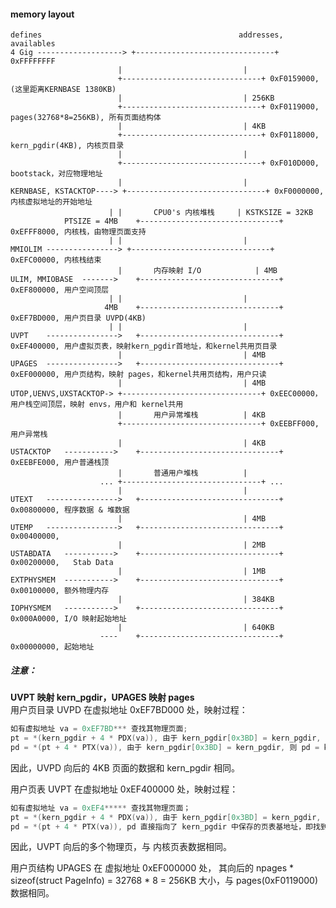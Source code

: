 #### memory layout
	defines											   addresses, availables
	4 Gig -------------------> +-------------------------------+ 0xFFFFFFFF
							|							|
							+-------------------------------+ 0xF0159000, (这里距离KERNBASE 1380KB)
							|							| 256KB
							+-------------------------------+ 0xF0119000, pages(32768*8=256KB), 所有页面结构体
							|						 	| 4KB
							+-------------------------------+ 0xF0118000, kern_pgdir(4KB), 内核页目录
							|							|
							+-------------------------------+ 0xF010D000, bootstack，对应物理地址
							|							|
	KERNBASE, KSTACKTOP----> +-------------------------------+ 0xF0000000, 内核虚拟地址的开始地址
						  |	|		CPU0's 内核堆栈		| KSTKSIZE = 32KB
				PTSIZE = 4MB	+-------------------------------+ 0xEFFF8000, 内核栈，由物理页面支持
						  |	|							|
	MMIOLIM	----------------> +-------------------------------+ 0xEFC00000, 内核栈结束
							|		内存映射 I/O			| 4MB
	ULIM, MMIOBASE	------->	+-------------------------------+ 0xEF800000, 用户空间顶层
						  |	|							|
						 4MB	+-------------------------------+ 0xEF7BD000, 用户页目录 UVPD(4KB)
						  |	|							|
	UVPT	---------------->	+-------------------------------+ 0xEF400000, 用户虚拟页表，映射kern_pgdir首地址，和kernel共用页目录
							|							| 4MB
	UPAGES	---------------->	+-------------------------------+ 0xEF000000, 用户页结构，映射 pages，和kernel共用页结构，用户只读
							|							| 4MB
	UTOP,UENVS,UXSTACKTOP->	+-------------------------------+ 0xEEC00000，用户栈空间顶层，映射 envs，用户和 kernel共用
							|		用户异常堆栈			| 4KB
							+-------------------------------+ 0xEEBFF000, 用户异常栈
							|							| 4KB
	USTACKTOP	----------->	+-------------------------------+ 0xEEBFE000, 用户普通栈顶
							|		普通用户堆栈			|
						...	+-------------------------------+ ...
							|							|
	UTEXT	---------------->	+-------------------------------+ 0x00800000, 程序数据 & 堆数据
							|							| 4MB
	UTEMP	---------------->	+-------------------------------+ 0x00400000,
							|							| 2MB
	USTABDATA	----------->	+-------------------------------+ 0x00200000,	Stab Data
							|							| 1MB
	EXTPHYSMEM	----------->	+-------------------------------+ 0x00100000, 额外物理内存
							|							| 384KB
	IOPHYSMEM	----------->	+-------------------------------+ 0x000A0000, I/O 映射起始地址
							|							| 640KB
						----	+-------------------------------+ 0x00000000, 起始地址

##### 注意：
__UVPT 映射 kern_pgdir，UPAGES 映射 pages__  
用户页目录 UVPD 在虚拟地址 0xEF7BD000 处，映射过程：
```C
如有虚拟地址 va = 0xEF7BD*** 查找其物理页面; 
pt = *(kern_pgdir + 4 * PDX(va)), 由于 kern_pgdir[0x3BD] = kern_pgdir, 则 pt = kern_pgdir；此时将 kern_pgdir 视为页表；
pd = *(pt + 4 * PTX(va)), 由于 kern_pgdir[0x3BD] = kern_pgdir, 则 pd = kern_pgdir；此时将 kern_pgdir 视为页面。
```
因此，UVPD 向后的 4KB 页面的数据和 kern_pgdir 相同。

用户页表 UVPT 在虚拟地址 0xEF400000 处，映射过程：
```C
如有虚拟地址 va = 0xEF4***** 查找其物理页面；
pt = *(kern_pgdir + 4 * PDX(va)), 由于 kern_pgdir[0x3BD] = kern_pgdir, 则 pt = kern_pgdir；此时将 kern_pgdir 视为页表；
pd = *(pt + 4 * PTX(va)), pd 直接指向了 kern_pgdir 中保存的页表基地址，即找到了 va 所在的页表。
```
因此，UVPT 向后的多个物理页，与 内核页表数据相同。

用户页结构 UPAGES 在 虚拟地址 0xEF000000 处，
其向后的 npages * sizeof(struct PageInfo) = 32768 * 8 = 256KB 大小，与 pages(0xF0119000) 数据相同。
